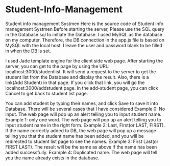 # Student-Info-Management
Student info management Systmen
Here is the source code of Student info management Systmen
Before starting the server, Please use the SQL query in the Database.sql to initiate the Database.
I used MySQL as the database on my computer. Therefore, the DB connection in the app.js file is based on MySQL with the local host. 
I leave the user and password blank to be filled in when the DB is set.

I used Jade template engine for the client side web page.
After starting the server, you can get to the page by using the URL: localhost:3000/studentlist.
It will send a request to the server to get the student list from the Database and display the result. 
Also, there is a link(Add Student) in that page. 
If you click that link, you will go the localhost:3000/addstudent page. 
In the add-student page, you can click Cancel to get back to student list page.

You can add student by typing their names, and click Save to save it into Database.
There will be several cases that I have considered 
Example 0: No input. The web page will pop up an alert telling you to input student name.
Example 1: only one word. The web page will pop up an alert telling you to input student name in the right form.
Example 2: Last, First(or LAST, FIRST). If the name correctly added to DB, the web page will pop up a message telling you that the student name has been added, and you will be redirected to student list page to see the names.
Example 3: First Last(or FIRST LAST). The result will be the same as above if the name has been added successfully.
Example 4: Duplicated name. The web page will tell you the name already exists in the database.

